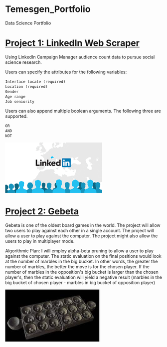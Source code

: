 # Temesgen_Portfolio
Data Science Portfolio

# [Project 1: LinkedIn Web Scraper](https://github.com/codeteme/LinkedInDemoResearch)

Using LinkedIn Campaign Manager audience count data to pursue social science research.

Users can specify the attributes for the following variables:

    Interface locale (required)
    Location (required)
    Gender
    Age range
    Job seniority

Users can also append multiple boolean arguments. The following three are supported.

    OR
    AND
    NOT
    
![](/images/index.png)

# [Project 2: Gebeta](https://github.com/codeteme/Gebeta)

Gebeta is one of the oldest board games in the world. The project will allow two users to play against each other in a single account. The project will allow a user to play against the computer. The project might also allow the users to play in multiplayer mode.

Algorithmic Plan: I will employ alpha-beta pruning to allow a user to play against the computer. The static evaluation on the final positions would look at the number of marbles in the big bucket. In other words, the greater the number of marbles, the better the move is for the chosen player. If the number of marbles in the opposition's big bucket is larger than the chosen player's, then the static evaluation will yield a negative result (marbles in the big bucket of chosen player - marbles in big bucket of opposition player)

![](/images/index.jpg)

